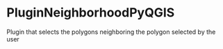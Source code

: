 # PluginNeighborhoodPyQGIS
Plugin that selects the polygons neighboring the polygon selected by the user
